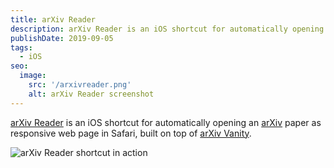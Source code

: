```yaml
---
title: arXiv Reader
description: arXiv Reader is an iOS shortcut for automatically opening an arXiv paper as responsive web page in Safari, built on top of arXiv Vanity.
publishDate: 2019-09-05
tags:
  - iOS
seo:
  image:
    src: '/arxivreader.png'
    alt: arXiv Reader screenshot
---
```


[arXiv Reader](https://www.icloud.com/shortcuts/51ab5543d9544592bc4a37c1f3d247c9) is an iOS shortcut for automatically opening an [arXiv](https://arxiv.org/) paper as responsive web page in Safari, built on top of [arXiv Vanity](https://www.arxiv-vanity.com/).

![arXiv Reader shortcut in action](/arxivreader.gif)
